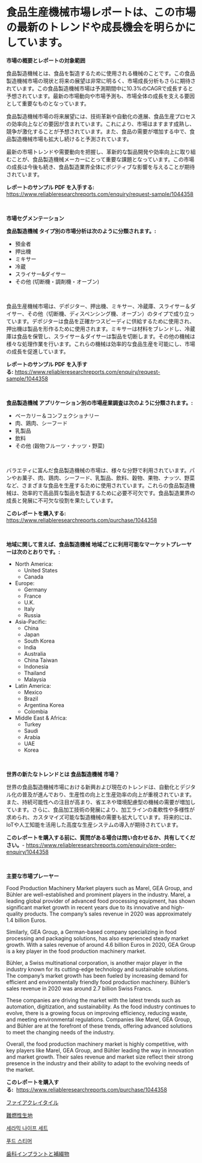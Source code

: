 <p><h1>食品生産機械市場レポートは、この市場の最新のトレンドや成長機会を明らかにしています。</h1></p><p><strong>市場の概要とレポートの対象範囲</strong></p>
<p><p>食品製造機械とは、食品を製造するために使用される機械のことです。この食品製造機械市場の現状と将来の展望は非常に明るく、市場成長分析もさらに期待されています。この食品製造機械市場は予測期間中に10.3%のCAGRで成長すると予想されています。最新の市場動向や市場予測も、市場全体の成長を支える要因として重要なものとなっています。</p><p>食品製造機械市場の将来展望には、技術革新や自動化の進展、食品生産プロセスの効率向上などの要因が含まれています。これにより、市場はますます成熟し、競争が激化することが予想されています。また、食品の需要が増加する中で、食品製造機械市場も拡大し続けると予測されています。</p><p>最新の市場トレンドや需要動向を把握し、革新的な製品開発や効率向上に取り組むことが、食品製造機械メーカーにとって重要な課題となっています。この市場の成長は今後も続き、食品製造業界全体にポジティブな影響を与えることが期待されています。</p></p>
<p><strong>レポートのサンプル PDF を入手する:</strong> <a href="https://www.reliableresearchreports.com/enquiry/request-sample/1044358">https://www.reliableresearchreports.com/enquiry/request-sample/1044358</a></p>
<p>&nbsp;</p>
<p><strong>市場セグメンテーション</strong></p>
<p><strong>食品製造機械 タイプ別の市場分析は次のように分類されます。:</strong></p>
<p><ul><li>預金者</li><li>押出機</li><li>ミキサー</li><li>冷蔵</li><li>スライサー&ダイサー</li><li>その他 (切断機・調剤機・オーブン)</li></ul></p>
<p>&nbsp;</p>
<p><p>食品生産機械市場は、デポジター、押出機、ミキサー、冷蔵庫、スライサー＆ダイサー、その他（切断機、ディスペンシング機、オーブン）のタイプで成り立っています。デポジターは食品を正確かつスピーディに供給するために使用され、押出機は製品を形作るために使用されます。ミキサーは材料をブレンドし、冷蔵庫は食品を保管し、スライサー＆ダイサーは製品を切断します。その他の機械は様々な処理作業を行います。これらの機械は効率的な食品生産を可能にし、市場の成長を促進しています。</p></p>
<p><strong>レポートのサンプル PDF を入手する:</strong>&nbsp;<a href="https://www.reliableresearchreports.com/enquiry/request-sample/1044358">https://www.reliableresearchreports.com/enquiry/request-sample/1044358</a></p>
<p>&nbsp;</p>
<p><strong> 食品製造機械 アプリケーション別の市場産業調査は次のように分類されます。:</strong></p>
<p><ul><li>ベーカリー＆コンフェクショナリー</li><li>肉、鶏肉、シーフード</li><li>乳製品</li><li>飲料</li><li>その他 (穀物フルーツ・ナッツ・野菜)</li></ul></p>
<p>&nbsp;</p>
<p><p>バラエティに富んだ食品製造機械の市場は、様々な分野で利用されています。パンやお菓子、肉、鶏肉、シーフード、乳製品、飲料、穀物、果物、ナッツ、野菜など、さまざまな食品を生産するために使用されています。これらの食品製造機械は、効率的で高品質な製品を製造するために必要不可欠です。食品製造業界の成長と発展に不可欠な役割を果たしています。</p></p>
<p><strong>このレポートを購入する:</strong>&nbsp; <a href="https://www.reliableresearchreports.com/purchase/1044358">https://www.reliableresearchreports.com/purchase/1044358</a></p>
<p>&nbsp;</p>
<p><strong>地域に関して言えば、食品製造機械 地域ごとに利用可能なマーケットプレーヤーは次のとおりです。:</strong></p>
<p><ul>
    <li>
        North America:
        <ul>
            <li>United States</li>
            <li>Canada</li>
        </ul>
    </li>
    <li>
        Europe:
        <ul>
            <li>Germany</li>
            <li>France</li>
            <li>U.K.</li>
            <li>Italy</li>
            <li>Russia</li>
        </ul>
    </li>
    <li>
        Asia-Pacific:
        <ul>
            <li>China</li>
            <li>Japan</li>
            <li>South Korea</li>
            <li>India</li>
            <li>Australia</li>
            <li>China Taiwan</li>
            <li>Indonesia</li>
            <li>Thailand</li>
            <li>Malaysia</li>
        </ul>
    </li>
    <li>
        Latin America:
        <ul>
            <li>Mexico</li>
            <li>Brazil</li>
            <li>Argentina Korea</li>
            <li>Colombia</li>
        </ul>
    </li>
    <li>
        Middle East & Africa:
        <ul>
            <li>Turkey</li>
            <li>Saudi</li>
            <li>Arabia</li>
            <li>UAE</li>
            <li>Korea</li>
        </ul>
    </li>
    </ul></p>
<p>&nbsp;</p>
<p><strong>世界の新たなトレンドとは 食品製造機械 市場？</strong></p>
<p><p>世界の食品製造機械市場における新興および現在のトレンドは、自動化とデジタル化の普及が進んでおり、生産性の向上と生産効率の向上が重視されています。また、持続可能性への注目が高まり、省エネや環境配慮型の機械の需要が増加しています。さらに、食品加工技術の発展により、加工ラインの柔軟性や多様性が求められ、カスタマイズ可能な製造機械の需要も拡大しています。将来的には、IoTや人工知能を活用した高度な生産システムの導入が期待されています。</p></p>
<p><strong>このレポートを購入する前に、質問がある場合は問い合わせるか、共有してください。</strong>- <a href="https://www.reliableresearchreports.com/enquiry/pre-order-enquiry/1044358">https://www.reliableresearchreports.com/enquiry/pre-order-enquiry/1044358</a></p>
<p>&nbsp;</p>
<p><strong>主要な市場プレーヤー</strong></p>
<p><p>Food Production Machinery Market players such as Marel, GEA Group, and Bühler are well-established and prominent players in the industry. Marel, a leading global provider of advanced food processing equipment, has shown significant market growth in recent years due to its innovative and high-quality products. The company’s sales revenue in 2020 was approximately 1.4 billion Euros.</p><p>Similarly, GEA Group, a German-based company specializing in food processing and packaging solutions, has also experienced steady market growth. With a sales revenue of around 4.6 billion Euros in 2020, GEA Group is a key player in the food production machinery market.</p><p>Bühler, a Swiss multinational corporation, is another major player in the industry known for its cutting-edge technology and sustainable solutions. The company’s market growth has been fueled by increasing demand for efficient and environmentally friendly food production machinery. Bühler’s sales revenue in 2020 was around 2.7 billion Swiss Francs.</p><p>These companies are driving the market with the latest trends such as automation, digitization, and sustainability. As the food industry continues to evolve, there is a growing focus on improving efficiency, reducing waste, and meeting environmental regulations. Companies like Marel, GEA Group, and Bühler are at the forefront of these trends, offering advanced solutions to meet the changing needs of the industry.</p><p>Overall, the food production machinery market is highly competitive, with key players like Marel, GEA Group, and Bühler leading the way in innovation and market growth. Their sales revenue and market size reflect their strong presence in the industry and their ability to adapt to the evolving needs of the market.</p></p>
<p><strong>このレポートを購入する:</strong>&nbsp;&nbsp;<a href="https://www.reliableresearchreports.com/purchase/1044358">https://www.reliableresearchreports.com/purchase/1044358</a></p>
<p><p><a href="https://github.com/Calvi3ynJerde867/Market-Research-Report-List-1/blob/main/56426735580.md">ファイアクレイタイル</a></p><p><a href="https://github.com/JacksonWiza1924/Market-Research-Report-List-1/blob/main/70854045581.md">難燃性生地</a></p><p><a href="https://medium.com/@demarcuskuhlman/%EB%8F%84%EC%9E%90%EA%B8%B0-%EB%82%98%EC%9D%B4%ED%94%84-%EC%84%B8%ED%8A%B8-%EC%8B%9C%EC%9E%A5-%EA%B7%9C%EB%AA%A8-%EB%B0%8F-%EC%8B%9C%EC%9E%A5-%EB%8F%99%ED%96%A5-%EC%A0%84%EC%B2%B4-%EC%82%B0%EC%97%85-%EA%B0%9C%EC%9A%94-2024%EB%85%84%EB%B6%80%ED%84%B0-2031%EB%85%84%EA%B9%8C%EC%A7%80-73c7284ba12a">세라믹 나이프 세트</a></p><p><a href="https://medium.com/@avramcornescu20221/%EC%8B%9D%ED%92%88-%EC%8A%A4%ED%8B%B0%EB%A8%B8-%EC%8B%9C%EC%9E%A5-%EB%B3%B4%EA%B3%A0%EC%84%9C%EB%8A%94%EC%9D%B4-%EC%8B%9C%EC%9E%A5%EC%9D%98-%EC%B5%9C%EC%8B%A0-%ED%8A%B8%EB%A0%8C%EB%93%9C%EC%99%80-%EC%84%B1%EC%9E%A5-%EA%B8%B0%ED%9A%8C%EB%A5%BC-%EB%B3%B4%EC%97%AC%EC%A4%8D%EB%8B%88%EB%8B%A4-bbada120cba9">푸드 스티머</a></p><p><a href="https://medium.com/@zackaryhalvorson2023/%E3%82%A4%E3%83%B3%E3%83%97%E3%83%A9%E3%83%B3%E3%83%88%E3%81%8A%E3%82%88%E3%81%B3%E7%BE%A9%E6%AD%AF%E5%B8%82%E5%A0%B4-%E7%AB%B6%E4%BA%89%E5%88%86%E6%9E%90-%E5%B8%82%E5%A0%B4%E5%8B%95%E5%90%91%E3%81%A82031%E5%B9%B4%E3%81%BE%E3%81%A7%E3%81%AE%E4%BA%88%E6%B8%AC-8bcd8ccb1938">歯科インプラントと補綴物</a></p></p>